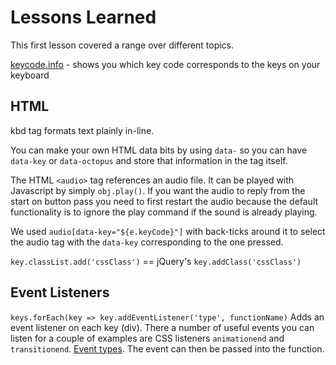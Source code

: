 # Lessons Learned

This first lesson covered a range over different topics.

[keycode.info](http://www.keycode.info) - shows you which key code corresponds to the keys on your keyboard

## HTML

kbd tag formats text plainly in-line.

You can make your own HTML data bits by using `data-` so you can have `data-key` or `data-octopus` and store that information in the tag itself.

The HTML `<audio>` tag references an audio file. It can be played with Javascript by simply `obj.play()`.
If you want the audio to reply from the start on button pass you need to first restart the audio because the default functionality is to ignore the play command if the sound is already playing.

We used `audio[data-key="${e.keyCode}"]` with back-ticks around it to select the audio tag with the `data-key` corresponding to the one pressed.

`key.classList.add('cssClass')` == jQuery's `key.addClass('cssClass')`

## Event Listeners

`keys.forEach(key => key.addEventListener('type', functionName)` Adds an event listener on each key (div). There a number of useful events you can listen for a couple of examples are CSS listeners `animationend` and `transitionend`. [Event types](https://developer.mozilla.org/en-US/docs/Web/Events).
The event can then be passed into the function.